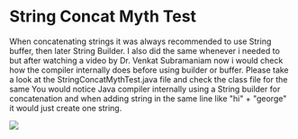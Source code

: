 # String Concat Myth Test 

When concatenating strings it was always recommended to use String buffer, then later String Builder. I also did the same whenever i
needed to but after watching a video by Dr. Venkat Subramaniam now i would check how the compiler internally does before using builder 
or buffer. 
Please take a look at the StringConcatMythTest.java file and check the class file for the same 
You would notice Java compiler internally using a String builder for concatenation and 
when adding string in the same line like "hi" + "george" it would just create one string.

![](https://github.com/itsmurugappan/string-concat-myth/blob/master/Sting%20to%20String%20Builder.JPG)

